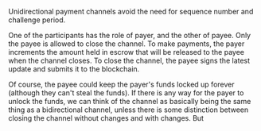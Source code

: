 Unidirectional payment channels avoid the need for sequence number and challenge period. 

One of the participants has the role of payer, and the other of payee. Only the payee is allowed to close the channel. To make payments, the payer increments the amount held in escrow that will be released to the payee when the channel closes. To close the channel, the payee signs the latest update and submits it to the blockchain.

Of course, the payee could keep the payer's funds locked up forever (although they can't steal the funds). If there is any way for the payer to unlock the funds, we can think of the channel as basically being the same thing as a bidirectional channel, unless there is some distinction between closing the channel without changes and with changes. But 